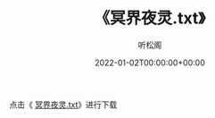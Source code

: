 ﻿---
title:  《冥界夜灵.txt》
date:   2022-01-02T00:00:00+00:00
author: 听松阁
layout: post
permalink: /冥界夜灵/
categories: 小说
tags: [小说]
---

点击《 [冥界夜灵.txt](http://img.660000.xyz/bookstukust/book/bntxt/10/冥界夜灵.txt)》进行下载